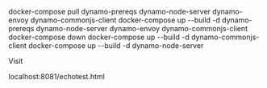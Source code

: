 docker-compose pull dynamo-prereqs dynamo-node-server dynamo-envoy dynamo-commonjs-client
docker-compose up --build -d dynamo-prereqs dynamo-node-server dynamo-envoy dynamo-commonjs-client
docker-compose down
docker-compose up --build -d dynamo-commonjs-client
docker-compose up --build -d dynamo-node-server

Visit 

localhost:8081/echotest.html
